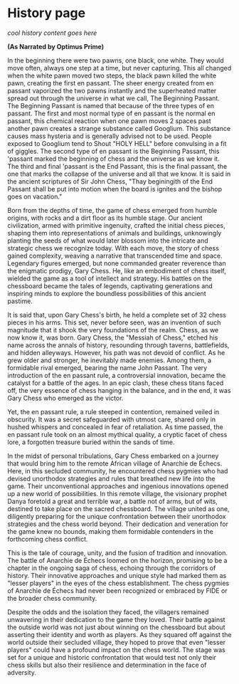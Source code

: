 # History page

*cool history content goes here*


**(As Narrated by Optimus Prime)**

  In the beginning there were two pawns, one black, one white. They would move often, always one step at a time, but never capturing. This all changed when the white pawn moved two steps, the black pawn killed the white pawn, creating the first en passant. The sheer energy created from en passant vaporized the two pawns instantly and the superheated matter spread out through the universe in what we call, The Beginning Passant. The Beginning Passant is named that because of the three types of en passant. The first and most normal type of en passant is the normal en passant, this chemical reaction when one pawn moves 2 spaces past another pawn creates a strange substance called Googlium. This substance causes mass hysteria and is generally advised not to be used. People exposed to Googlium tend to Shout "HOLY HELL" before convulsing in a fit of giggles. The second type of en passant is the Beginning Passant, this 'passant marked the beginning of chess and the universe as we know it. The third and final 'passant is the End Passant, this is the final passant, the one that marks the collapse of the universe and all that we know. It is said in the ancient scriptures of Sir John Chess, "Thay beginingith of the End Passant shall be put into motion when the board is ignites and the bishop goes on vacation."

  Born from the depths of time, the game of chess emerged from humble origins, with rocks and a dirt floor as its humble stage. Our ancient civilization, armed with primitive ingenuity, crafted the initial chess pieces, shaping them into representations of animals and buildings, unknowingly planting the seeds of what would later blossom into the intricate and strategic chess we recognize today.
With each move, the story of chess gained complexity, weaving a narrative that transcended time and space. Legendary figures emerged, but none commanded greater reverence than the enigmatic prodigy, Gary Chess. He, like an embodiment of chess itself, wielded the game as a tool of intellect and strategy. His battles on the chessboard became the tales of legends, captivating generations and inspiring minds to explore the boundless possibilities of this ancient pastime.

  It is said that, upon Gary Chess's birth, he held a complete set of 32 chess pieces in his arms. This set, never before seen, was an invention of such magnitude that it shook the very foundations of the realm. Chess, as we now know it, was born. Gary Chess, the "Messiah of Chess," etched his name across the annals of history, resounding through taverns, battlefields, and hidden alleyways.
However, his path was not devoid of conflict. As he grew older and stronger, he inevitably made enemies. Among them, a formidable rival emerged, bearing the name John Passant. The very introduction of the en passant rule, a controversial innovation, became the catalyst for a battle of the ages. In an epic clash, these chess titans faced off, the very essence of chess hanging in the balance, and in the end, it was Gary Chess who emerged as the victor.

  Yet, the en passant rule, a rule steeped in contention, remained veiled in obscurity. It was a secret safeguarded with utmost care, shared only in hushed whispers and concealed in fear of retaliation. As time passed, the en passant rule took on an almost mythical quality, a cryptic facet of chess lore, a forgotten treasure buried within the sands of time.

  In the midst of personal tribulations, Gary Chess embarked on a journey that would bring him to the remote African village of Anarchie de Échecs. Here, in this secluded community, he encountered chess pygmies who had devised unorthodox strategies and rules that breathed new life into the game. Their unconventional approaches and ingenious innovations opened up a new world of possibilities.
In this remote village, the visionary prophet Danya foretold a great and terrible war, a battle not of arms, but of wits, destined to take place on the sacred chessboard. The village united as one, diligently preparing for the unique confrontation between their unorthodox strategies and the chess world beyond. Their dedication and veneration for the game knew no bounds, making them formidable contenders in the forthcoming chess conflict.

  This is the tale of courage, unity, and the fusion of tradition and innovation. The battle of Anarchie de Échecs loomed on the horizon, promising to be a chapter in the ongoing saga of chess, echoing through the corridors of history.
Their innovative approaches and unique style had marked them as "lesser players" in the eyes of the chess establishment. The chess pygmies of Anarchie de Échecs had never been recognized or embraced by FIDE or the broader chess community.

  Despite the odds and the isolation they faced, the villagers remained unwavering in their dedication to the game they loved. Their battle against the outside world was not just about winning on the chessboard but about asserting their identity and worth as players.
As they squared off against the world outside their secluded village, they hoped to prove that even "lesser players" could have a profound impact on the chess world. The stage was set for a unique and historic confrontation that would test not only their chess skills but also their resilience and determination in the face of adversity.
